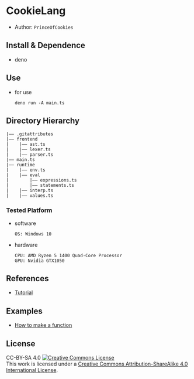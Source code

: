 CookieLang
===
- Author:  `PrinceOfCookies`

## Install & Dependence
- deno

## Use
- for use
  ```
  deno run -A main.ts
  ```


## Directory Hierarchy
```
|—— .gitattributes
|—— frontend
|    |—— ast.ts
|    |—— lexer.ts
|    |—— parser.ts
|—— main.ts
|—— runtime
|    |—— env.ts
|    |—— eval
|        |—— expressions.ts
|        |—— statements.ts
|    |—— interp.ts
|    |—— values.ts
```
### Tested Platform
- software
  ```
  OS: Windows 10
  ```
- hardware
  ```
  CPU: AMD Ryzen 5 1400 Quad-Core Processor
  GPU: Nvidia GTX1050
  ```
## References
- [Tutorial](https://github.com/tlaceby/guide-to-interpreters-series/tree/main)

## Examples
- [How to make a function]()
## License  
CC-BY-SA 4.0 
<a rel="license" href="http://creativecommons.org/licenses/by-sa/4.0/"><img alt="Creative Commons License" style="border-width:0" src="https://i.creativecommons.org/l/by-sa/4.0/80x15.png" /></a><br />This work is licensed under a <a rel="license" href="http://creativecommons.org/licenses/by-sa/4.0/">Creative Commons Attribution-ShareAlike 4.0 International License</a>.
